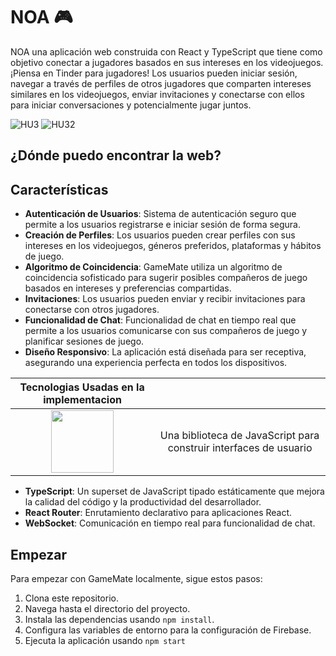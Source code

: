 # NOA 🎮

NOA una aplicación web construida con React y TypeScript que tiene como objetivo conectar a jugadores basados en sus intereses en los videojuegos. ¡Piensa en Tinder para jugadores! Los usuarios pueden iniciar sesión, navegar a través de perfiles de otros jugadores que comparten intereses similares en los videojuegos, enviar invitaciones y conectarse con ellos para iniciar conversaciones y potencialmente jugar juntos.

![HU3](https://github.com/No-Country/s14-09-ft-node-react/assets/117502571/ad8047dc-fb27-436e-b4f8-bb1cf0d5833e)
![HU32](https://github.com/No-Country/s14-09-ft-node-react/assets/117502571/ef444a2f-30ca-4c66-b10c-9c6a00169fb2)


## ¿Dónde puedo encontrar la web?






## Características

- **Autenticación de Usuarios**: Sistema de autenticación seguro que permite a los usuarios registrarse e iniciar sesión de forma segura.
- **Creación de Perfiles**: Los usuarios pueden crear perfiles con sus intereses en los videojuegos, géneros preferidos, plataformas y hábitos de juego.
- **Algoritmo de Coincidencia**: GameMate utiliza un algoritmo de coincidencia sofisticado para sugerir posibles compañeros de juego basados en intereses y preferencias compartidas.
- **Invitaciones**: Los usuarios pueden enviar y recibir invitaciones para conectarse con otros jugadores.
- **Funcionalidad de Chat**: Funcionalidad de chat en tiempo real que permite a los usuarios comunicarse con sus compañeros de juego y planificar sesiones de juego.
- **Diseño Responsivo**: La aplicación está diseñada para ser receptiva, asegurando una experiencia perfecta en todos los dispositivos.

|**Tecnologias Usadas en la implementacion**||
|:---:|:---:|
| <img style="width: 100px; min-width: 100px" src="[READMEassets\Figma.png](https://sigdeletras.com/images/blog/202004_react_leaflet/react.png)"> |Una biblioteca de JavaScript para construir interfaces de usuario|
- **TypeScript**: Un superset de JavaScript tipado estáticamente que mejora la calidad del código y la productividad del desarrollador.
- **React Router**: Enrutamiento declarativo para aplicaciones React.
- **WebSocket**: Comunicación en tiempo real para funcionalidad de chat.

## Empezar

Para empezar con GameMate localmente, sigue estos pasos:

1. Clona este repositorio.
2. Navega hasta el directorio del proyecto.
3. Instala las dependencias usando `npm install`.
4. Configura las variables de entorno para la configuración de Firebase.
5. Ejecuta la aplicación usando `npm start`
